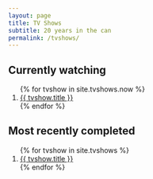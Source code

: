 ```yaml
---
layout: page
title: TV Shows
subtitle: 20 years in the can
permalink: /tvshows/
---
```


## Currently watching
<ol>
{% for tvshow in site.tvshows.now %}
  <li>
    <a href="{{ tvshow.external_url }}">{{ tvshow.title }}</a>
  </li>
{% endfor %}
</ol>

## Most recently completed
<ol>
{% for tvshow in site.tvshows %}
  <li>
    <a href="{{ tvshow.external_url }}">{{ tvshow.title }}</a>
  </li>
{% endfor %}
</ol>
